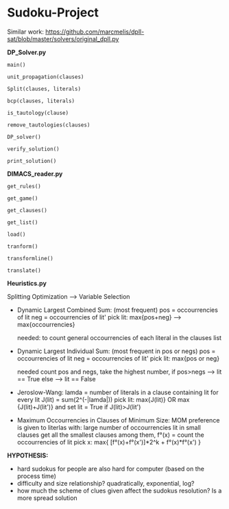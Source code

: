 # Sudoku-Project

Similar work: https://github.com/marcmelis/dpll-sat/blob/master/solvers/original_dpll.py

**DP_Solver.py**

    main()
    
    unit_propagation(clauses)
        
    Split(clauses, literals)
    
    bcp(clauses, literals)
    
    is_tautology(clause)
    
    remove_tautologies(clauses)
    
    DP_solver()
    
    verify_solution()
    
    print_solution()
    
**DIMACS_reader.py**
    
    get_rules()
    
    get_game()
    
    get_clauses()
    
    get_list()
    
    load()
    
    tranform()
    
    transformline()
    
    translate()

**Heuristics.py**

Splitting Optimization --> Variable Selection
- Dynamic Largest Combined Sum: (most frequent)
    pos = occourrencies of lit
    neg = occourrencies of lit'
    pick lit: max{pos+neg} --> max{occourrencies}
    
    needed: to count general occourrencies of each literal in the clauses list
    
- Dynamic Largest Individual Sum: (most frequent in pos or negs)
    pos = occourrencies of lit
    neg = occourrencies of lit'
    pick lit: max{pos or neg}
    
    needed count pos and negs, take the highest number, 
        if pos>negs --> lit == True 
        else --> lit == False
        
- Jeroslow-Wang:
    lamda = number of literals in a clause containing lit
    for every lit J(lit) = sum(2^(-|lamda|))
    pick lit: max{J(lit)} OR 
                max {J(lit)+J(lit')} and set lit = True if J(lit)>J(lit')
                
- Maximum Occourrencies in Clauses of Minimum Size: MOM
    preference is given to literlas with: 
        large number of occourrencies
        lit in small clauses
     get all the smallest clauses 
    among them, f°(x) = count the occourrencies of lit 
    pick x: max{ [f°(x)+f°(x')]*2^k + f°(x)*f°(x') }
 
  
****HYPOTHESIS:**** 
- hard sudokus for people are also hard for computer (based on the process time)
- difficulty and size relationship? quadratically, exponential, log?
- how much the scheme of clues given affect the sudokus resolution? Is a more spread solution 
    